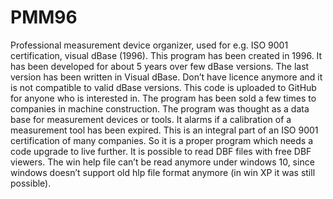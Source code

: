 # PMM96
Professional measurement device organizer, used for e.g. ISO 9001 certification, visual dBase (1996).
This program has been created in 1996. It has been developed for about 5 years over few dBase versions. The last version has been written in Visual dBase. Don’t have licence anymore and it is not compatible to valid dBase versions. This code is uploaded to GitHub for anyone who is interested in. The program has been sold a few times to companies in machine construction. The program was thought as a data base for measurement devices or tools. It alarms if a calibration of a measurement tool has been expired. This is an integral part of an ISO 9001 certification of many companies. So it is a proper program which needs a code upgrade to live further. It is possible to read DBF files with free DBF viewers. The win help file can’t be read anymore under windows 10, since windows doesn’t support old hlp file format anymore (in win XP it was still possible).  
